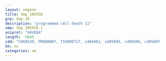 ```yaml
---
layout: smgene
title: Smp_105930
grp: Smp_10
description: "programmed cell death 11"
smp: Smp_105930.1
uniprot: "G4VEQ4"
length:  5643
cdd: "COG0539, PRK00087, TIGR00717, cd04461, cd05693, cd05694, cd05697, cd05698, cl09927, pfam00575, smart00316"
kk: ns
categories: sm
---
```

